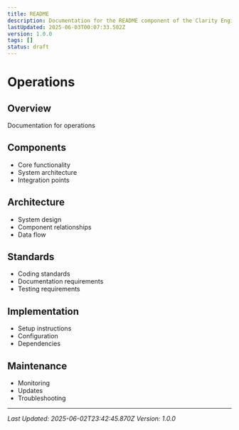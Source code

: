 ```yaml
---
title: README
description: Documentation for the README component of the Clarity Engine system.
lastUpdated: 2025-06-03T00:07:33.502Z
version: 1.0.0
tags: []
status: draft
---
```




# Operations

## Overview
Documentation for operations

## Components
- Core functionality
- System architecture
- Integration points

## Architecture
- System design
- Component relationships
- Data flow

## Standards
- Coding standards
- Documentation requirements
- Testing requirements

## Implementation
- Setup instructions
- Configuration
- Dependencies

## Maintenance
- Monitoring
- Updates
- Troubleshooting

---
*Last Updated: 2025-06-02T23:42:45.870Z*
*Version: 1.0.0* 